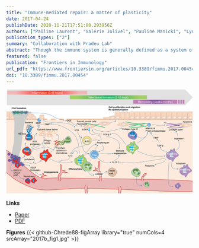 ```yaml
---
title: "Immune-mediated repair: a matter of plasticity"
date: 2017-04-24
publishDate: 2020-11-21T17:51:00.293956Z
authors: ["Paôline Laurent", "Valérie Jolivel", "Pauline Manicki", "Lynn Chiu", "Cécile Contin-Bordes", "Marie-Elise Truchetet", "Thomas Pradeu"]
publication_types: ["2"]
summary: "Collaboration with Pradeu Lab"
abstract: "Though the immune system is generally defined as a system of defense, it is increasingly recognized that the immune system also plays a crucial role in tissue repair and its potential dysregulations. In this review, we explore how distinct immune cell types are involved in tissue repair, and how they interact in a process that is tightly regulated both spatially and temporally. We insist on the concept of immune cell plasticity which, in recent years, has proved fundamental for the success/understanding of the repair process. Overall, the perspective presented here suggests that the immune system plays a central role in the physiological robustness of the organism, and that cell plasticity contributes to the realization of this robustness."
featured: false
publication: "Frontiers in Immunology"
url_pdf: "https://www.frontiersin.org/articles/10.3389/fimmu.2017.00454/pdf"
doi: "10.3389/fimmu.2017.00454"
---
```

![fig1](fig1.jpg)
<br>

**Links**
- [Paper](https://www.frontiersin.org/article/10.3389/fimmu.2017.00454)
- [PDF](https://www.frontiersin.org/articles/10.3389/fimmu.2017.00454/pdf)

**Figures**
{{< github-Chrede88-figArray library="true" numCols=4 srcArray="2017b_fig1.jpg" >}}


<script type="text/javascript" src="https://d1bxh8uas1mnw7.cloudfront.net/assets/embed.js"></script><div class="altmetric-embed" data-badge-type="donut" data-altmetric-id="19514100"></div>